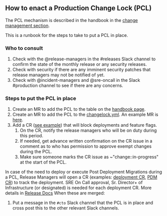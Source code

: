 ## How to enact a Production Change Lock (PCL)

The PCL mechanism is described in the handbook in the [change management section](https://handbook.gitlab.com/handbook/engineering/infrastructure/change-management/#production-change-lock-pcl).

This is a runbook for the steps to take to put a PCL in place.

### Who to consult

1. Check with the @release-managers in the #releases Slack channel to confirm the state of the monthly release or any security releases.
2. Check with security if there are any imminent security patches that release managers may not be notified of yet.
3. Check with @incident-managers and @sre-oncall in the Slack #production channel to see if there are any concerns.

### Steps to put the PCL in place

1. Create an MR to add the PCL to the table on the [handbook page](https://handbook.gitlab.com/handbook/engineering/infrastructure/change-management/#production-change-lock-pcl).
2. Create an MR to add the PCL to the [changelock.yml](https://gitlab.com/gitlab-com/gl-infra/change-lock/-/blob/master/config/changelock.yml?ref_type=heads). An example MR is [here](https://gitlab.com/gitlab-com/gl-infra/change-lock/-/merge_requests/49).
3. Add a CR ([see example](https://gitlab.com/gitlab-com/gl-infra/production/-/issues/18551)) that will block deployments and feature flags.
   1. On the CR, notify the release managers who will be on duty during this period.
   2. If needed, get advance written confirmation on the CR issue in a comment as to who has permission to approve exempt changes during the PCL. 
   3. Make sure someone marks the CR issue as ~"change::in-progress" at the start of the PCL.
 
In case of the need to deploy or execute Post Deployment Migrations during a PCL, Release Managers will open a CR (examples: [deployment CR](https://gitlab.com/gitlab-com/gl-infra/production/-/issues/17150), [PDM CR](https://gitlab.com/gitlab-com/gl-infra/production/-/issues/17152)) to track the deployment. SRE On Call approval, Sr. Director+ of Infrastructure (or designated) is needed for each deployment CR. More details in [Release Docs](https://gitlab.com/gitlab-org/release/docs/-/blob/master/release_manager/pcl-guide.md)
When these are merged:

1. Put a message in the `#cto` Slack channel that the PCL is in place and cross post this to the other relevant Slack channels.
